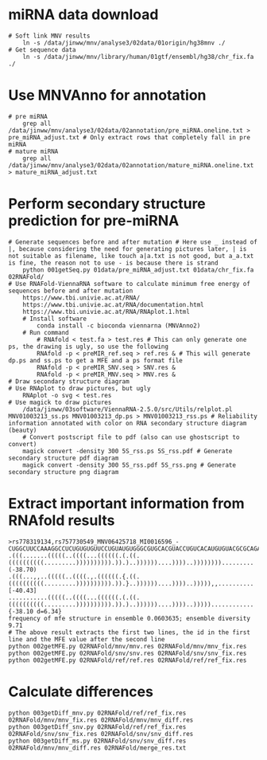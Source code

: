 # miRNA data download
    # Soft link MNV results
        ln -s /data/jinww/mnv/analyse3/02data/01origin/hg38mnv ./
    # Get sequence data
        ln -s /data/jinww/mnv/library/human/01gtf/ensembl/hg38/chr_fix.fa ./
# Use MNVAnno for annotation
    # pre miRNA
        grep all /data/jinww/mnv/analyse3/02data/02annotation/pre_miRNA.oneline.txt > pre_miRNA_adjust.txt # Only extract rows that completely fall in pre miRNA
    # mature miRNA
        grep all /data/jinww/mnv/analyse3/02data/02annotation/mature_miRNA.oneline.txt > mature_miRNA_adjust.txt
    
# Perform secondary structure prediction for pre-miRNA
    # Generate sequences before and after mutation # Here use _ instead of |, because considering the need for generating pictures later, | is not suitable as filename, like touch a|a.txt is not good, but a_a.txt is fine, the reason not to use - is because there is strand
        python 001getSeq.py 01data/pre_miRNA_adjust.txt 01data/chr_fix.fa 02RNAFold/
    # Use RNAFold-ViennaRNA software to calculate minimum free energy of sequences before and after mutation
        https://www.tbi.univie.ac.at/RNA/ 
        https://www.tbi.univie.ac.at/RNA/documentation.html
        https://www.tbi.univie.ac.at/RNA/RNAplot.1.html
        # Install software            
            conda install -c bioconda viennarna (MNVAnno2)
        # Run command
            # RNAfold < test.fa > test.res # This can only generate one ps, the drawing is ugly, so use the following
            RNAfold -p < preMIR_ref.seq > ref.res & # This will generate dp.ps and ss.ps to get a MFE and a ps format file
            RNAfold -p < preMIR_SNV.seq > SNV.res &
            RNAfold -p < preMIR_MNV.seq > MNV.res &
    # Draw secondary structure diagram
    # Use RNAplot to draw pictures, but ugly
        RNAplot -o svg < test.res
    # Use magick to draw pictures
        /data/jinww/03software/ViennaRNA-2.5.0/src/Utils/relplot.pl MNV01003213_ss.ps MNV01003213_dp.ps > MNV01003213_rss.ps # Reliability information annotated with color on RNA secondary structure diagram (beauty)
        # Convert postscript file to pdf (also can use ghostscript to convert)
        magick convert -density 300 5S_rss.ps 5S_rss.pdf # Generate secondary structure pdf diagram
        magick convert -density 300 5S_rss.pdf 5S_rss.png # Generate secondary structure png diagram

# Extract important information from RNAfold results
    >rs778319134,rs757730549_MNV06425718_MI0016596_-
    CUGGCUUCCAAAGGCCUCUGUGUGUUCCUGUAUGUGGGCGUGCACGUACCUGUCACAUGUGUACGCGCAGACCACAGGAUGUCCACACUGGCUUCCAAACACAUCU
    .(((.......(((((..((((...((((((.(.((.((((((((((.........)))))))))).)).)..))))))....))))..))))))))......... (-38.70)
    .(((...,,..(((((..((((.,.((((((.{.((.((((((((((.........)))))))))).)).}..))))))....))))..))))),,.......... [-40.43]
    ...........(((((..((((...((((((.(.((.((((((((((.........)))))))))).)).)..))))))....))))..)))))............ {-38.10 d=6.34}
    frequency of mfe structure in ensemble 0.0603635; ensemble diversity 9.71  
    # The above result extracts the first two lines, the id in the first line and the MFE value after the second line
    python 002getMFE.py 02RNAFold/mnv/mnv.res 02RNAFold/mnv/mnv_fix.res
    python 002getMFE.py 02RNAFold/snv/snv.res 02RNAFold/snv/snv_fix.res
    python 002getMFE.py 02RNAFold/ref/ref.res 02RNAFold/ref/ref_fix.res

# Calculate differences
    python 003getDiff_mnv.py 02RNAFold/ref/ref_fix.res 02RNAFold/mnv/mnv_fix.res 02RNAFold/mnv/mnv_diff.res 
    python 003getDiff_snv.py 02RNAFold/ref/ref_fix.res 02RNAFold/snv/snv_fix.res 02RNAFold/snv/snv_diff.res
    python 003getDiff_ms.py 02RNAFold/snv/snv_diff.res 02RNAFold/mnv/mnv_diff.res 02RNAFold/merge_res.txt